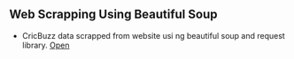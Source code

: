 ## Web Scrapping Using Beautiful Soup
* CricBuzz data scrapped from website usi ng beautiful soup and request library. [Open](https://github.com/PrernaSinha15/WEB-SCRAPING/blob/main/Web%20scraping%20through%20Python.ipynb)
